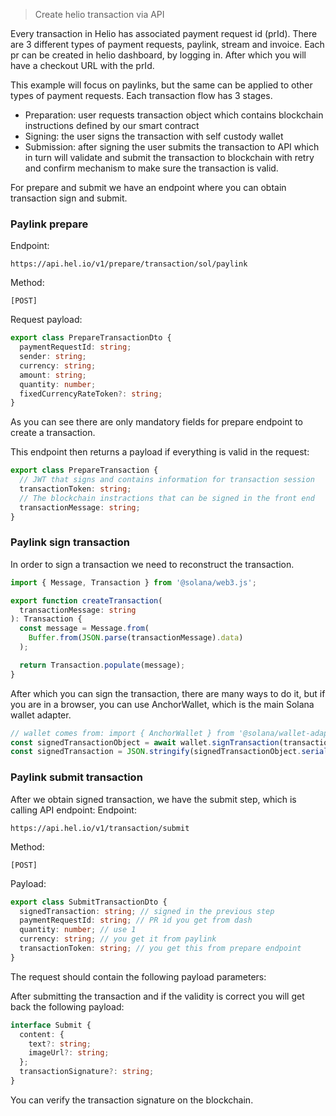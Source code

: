 > Create helio transaction via API

Every transaction in Helio has associated payment request id (prId).
There are 3 different types of payment requests, paylink, stream and invoice.
Each pr can be created in helio dashboard, by logging in.
After which you will have a checkout URL with the prId.


This example will focus on paylinks, but the same can be applied to other types of payment requests.
Each transaction flow has 3 stages.
- Preparation: user requests transaction object which contains blockchain instructions defined by our smart contract
- Signing: the user signs the transaction with self custody wallet
- Submission: after signing the user submits the transaction to API which in turn will validate and submit the transaction to blockchain with retry and confirm mechanism to make sure the transaction is valid.

For prepare and submit we have an endpoint where you can obtain transaction sign and submit.

### Paylink prepare

Endpoint:
```shell
https://api.hel.io/v1/prepare/transaction/sol/paylink
```

Method:
```shell
[POST]
```
Request payload:
```typescript
export class PrepareTransactionDto {
  paymentRequestId: string;
  sender: string;
  currency: string;
  amount: string;
  quantity: number;
  fixedCurrencyRateToken?: string;
}
```
As you can see there are only mandatory fields for prepare endpoint to create a transaction.

This endpoint then returns a payload if everything is valid in the request:
```typescript
export class PrepareTransaction {
  // JWT that signs and contains information for transaction session
  transactionToken: string;
  // The blockchain instractions that can be signed in the front end
  transactionMessage: string;
}
```

### Paylink sign transaction
In order to sign a transaction we need to reconstruct the transaction.
```typescript
import { Message, Transaction } from '@solana/web3.js';

export function createTransaction(
  transactionMessage: string
): Transaction {
  const message = Message.from(
    Buffer.from(JSON.parse(transactionMessage).data)
  );

  return Transaction.populate(message);
}
```
After which you can sign the transaction, there are many ways to do it, but if you are in a browser, you can use AnchorWallet, which is the main Solana wallet adapter.
```typescript
// wallet comes from: import { AnchorWallet } from '@solana/wallet-adapter-react';
const signedTransactionObject = await wallet.signTransaction(transaction);
const signedTransaction = JSON.stringify(signedTransactionObject.serialize());
```
### Paylink submit transaction

After we obtain signed transaction, we have the submit step, which is calling API endpoint:
Endpoint:
```shell
https://api.hel.io/v1/transaction/submit
```
Method:
```shell
[POST]
```
Payload:
```typescript
export class SubmitTransactionDto {
  signedTransaction: string; // signed in the previous step
  paymentRequestId: string; // PR id you get from dash
  quantity: number; // use 1 
  currency: string; // you get it from paylink
  transactionToken: string; // you get this from prepare endpoint
}
```
The request should contain the following payload parameters:

After submitting the transaction and if the validity is correct you will get back the following payload:
```typescript
interface Submit {
  content: {
    text?: string;
    imageUrl?: string;
  };
  transactionSignature?: string;
}
```
You can verify the transaction signature on the blockchain.
